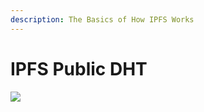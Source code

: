 ```yaml
---
description: The Basics of How IPFS Works
---
```


# IPFS Public DHT

![](<../../.gitbook/assets/image (9).png>)
